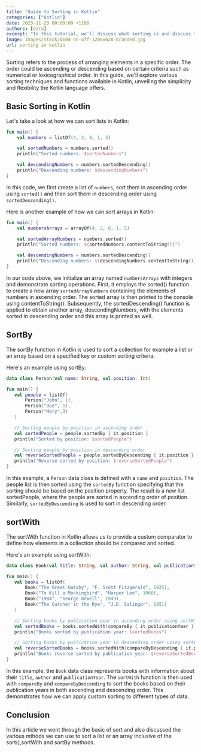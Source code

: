 ```yaml
---
title: "Guide to Sorting in Kotlin"
categories: ["Kotlin"]
date: 2023-11-23 00:00:00 +1100
authors: [ezra]
excerpt: "In this tutorial, we'll discuss what sorting is and discuss the various methods we can use to sort various elements."
image: images/stock/0104-on-off-1200x628-branded.jpg
url: sorting in kotlin
---
```


Sorting refers to the process of arranging elements in a specific order. The order could be ascending or descending based on certain criteria such as numerical or lexicographical order. In this guide, we'll explore various sorting techniques and functions available in Kotlin, unveiling the simplicity and flexibility the Kotlin language offers.

## Basic Sorting in Kotlin

Let's take a look at how we can sort lists in Kotlin:

```kotlin
fun main() {
    val numbers = listOf(4, 2, 8, 1, 5)

    val sortedNumbers = numbers.sorted()
    println("Sorted numbers: $sortedNumbers")

    val descendingNumbers = numbers.sortedDescending()
    println("Descending numbers: $descendingNumbers")
}
```

In this code, we first create a list of `numbers`, sort them in ascending order using `sorted()` and then sort them in descending order using `sortedDescending()`.

Here is another example of how we can sort arrays in Kotlin:

```kotlin
fun main() {
    val numbersArrays = arrayOf(4, 2, 8, 1, 5)

    val sortedArrayNumbers = numbers.sorted()
    println("Sorted numbers: ${sortedNumbers.contentToString()}")

    val descendingNumbers = numbers.sortedDescending()
    println("Descending numbers: ${descendingNumbers.contentToString()}")
}

```

In our code above, we initialize an array named `numbersArrays` with integers and demonstrate sorting operations. First, it employs the sorted() function to create a new array `sortedArrayNumbers` containing the elements of numbers in ascending order. The sorted array is then printed to the console using contentToString(). Subsequently, the sortedDescending() function is applied to obtain another array, descendingNumbers, with the elements sorted in descending order and this array is printed as well.


## SortBy

The sortBy function in Kotlin is used to sort a collection for example a list or an array based on a specified key or custom sorting criteria.

 Here's an example using sortBy:

 ```kotlin
 data class Person(val name: String, val position: Int)

fun main() {
    val people = listOf(
        Person("John", 1),
        Person("Doe", 1),
        Person("Mary",3)
    )

    // Sorting people by position in ascending order
    val sortedPeople = people.sortedBy { it.position }
    println("Sorted by position: $sortedPeople")

    // Sorting people by position in descending order
    val reverseSortedPeople = people.sortedByDescending { it.position }
    println("Reverse sorted by position: $reverseSortedPeople")
}
 ```

 In this example, a `Person` data class is defined with a `name` and `position`. The people list is then sorted using the `sortedBy` function specifying that the sorting should be based on the position property. The result is a new list sortedPeople, where the people are sorted in ascending order of position. Similarly, `sortedByDescending` is used to sort in descending order.

 ## sortWith

 The sortWith function in Kotlin allows us to provide a custom comparator to define how elements in a collection should be compared and sorted.

 Here's an example using sortWith:
 ```kotlin
 data class Book(val title: String, val author: String, val publicationYear: Int)

fun main() {
    val books = listOf(
        Book("The Great Gatsby", "F. Scott Fitzgerald", 1925),
        Book("To Kill a Mockingbird", "Harper Lee", 1960),
        Book("1984", "George Orwell", 1949),
        Book("The Catcher in the Rye", "J.D. Salinger", 1951)
    )

    // Sorting books by publication year in ascending order using sortWith and a custom comparator
    val sortedBooks = books.sortedWith(compareBy { it.publicationYear })
    println("Books sorted by publication year: $sortedBooks")

    // Sorting books by publication year in descending order using sortWith and a custom comparator
    val reverseSortedBooks = books.sortedWith(compareByDescending { it.publicationYear })
    println("Books reverse sorted by publication year: $reverseSortedBooks")
}

 ```

 In this example, the `Book` data class represents books with information about their `title`, `author` and `publicationYear`. The `sortWith` function is then used with `compareBy` and `compareByDescending` to sort the books based on their publication years in both ascending and descending order. This demonstrates how we can apply custom sorting to different types of data.

 ## Conclusion

In this article we went through the basic of sort and also discussed the various mthods we can use to sort a list or an array inclusive of the sort(),sortWith and sortBy methods.
